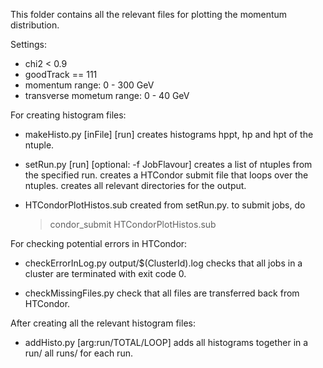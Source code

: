 This folder contains all the relevant files for plotting the momentum distribution.

Settings:

- chi2 < 0.9
- goodTrack == 111
- momentum range: 0 - 300 GeV
- transverse mometum range: 0 - 40 GeV

For creating histogram files: 

- makeHisto.py [inFile] [run]
  creates histograms hppt, hp and hpt of the ntuple.

- setRun.py [run] [optional: -f JobFlavour]
  creates a list of ntuples from the specified run.
  creates a HTCondor submit file that loops over the ntuples.
  creates all relevant directories for the output.

- HTCondorPlotHistos.sub
  created from setRun.py.
  to submit jobs, do
  > condor_submit HTCondorPlotHistos.sub

For checking potential errors in HTCondor:

- checkErrorInLog.py output/$(ClusterId).log
  checks that all jobs in a cluster are terminated with exit code 0.

- checkMissingFiles.py
  check that all files are transferred back from HTCondor.

After creating all the relevant histogram files: 

- addHisto.py [arg:run/TOTAL/LOOP]
  adds all histograms together in a run/ all runs/ for each run.
